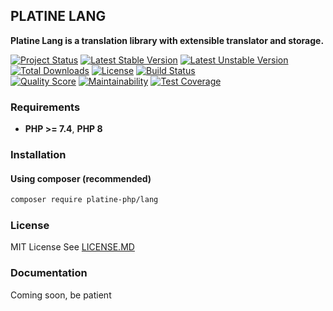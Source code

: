 ## PLATINE LANG
**Platine Lang is a translation library with extensible translator and storage.**

[![Project Status](http://opensource.box.com/badges/active.svg)](http://opensource.box.com/badges)
[![Latest Stable Version](https://poser.pugx.org/platine-php/lang/v)](https://packagist.org/packages/platine-php/lang)
[![Latest Unstable Version](https://poser.pugx.org/platine-php/lang/v/unstable)](https://packagist.org/packages/platine-php/lang)
[![Total Downloads](https://poser.pugx.org/platine-php/lang/downloads)](https://packagist.org/packages/platine-php/lang)
[![License](https://poser.pugx.org/platine-php/lang/license)](https://packagist.org/packages/platine-php/lang)
[![Build Status](https://img.shields.io/travis/platine-php/lang/develop.svg?style=flat-square)](https://travis-ci.com/platine-php/lang)  
[![Quality Score](https://img.shields.io/scrutinizer/g/platine-php/lang.svg?style=flat-square)](https://scrutinizer-ci.com/g/platine-php/lang)
[![Maintainability](https://api.codeclimate.com/v1/badges/971999fe8d3bae9b16f6/maintainability)](https://codeclimate.com/github/platine-php/lang/maintainability)
[![Test Coverage](https://api.codeclimate.com/v1/badges/971999fe8d3bae9b16f6/test_coverage)](https://codeclimate.com/github/platine-php/lang/test_coverage)

### Requirements 
- **PHP >= 7.4**, **PHP 8** 

### Installation
#### Using composer (recommended)
```bash
composer require platine-php/lang
```

### License
MIT License See [LICENSE.MD](LICENSE.MD)

### Documentation 
Coming soon, be patient